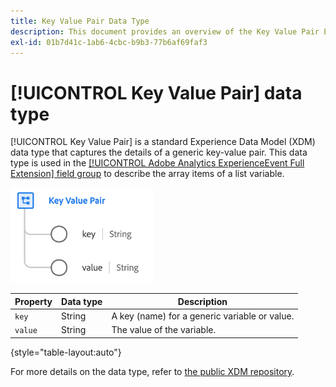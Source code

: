 ```yaml
---
title: Key Value Pair Data Type
description: This document provides an overview of the Key Value Pair Experience Data Model (XDM) data type.
exl-id: 01b7d41c-1ab6-4cbc-b9b3-77b6af69faf3
---
```

# [!UICONTROL Key Value Pair] data type

[!UICONTROL Key Value Pair] is a standard Experience Data Model (XDM) data type that captures the details of a generic key-value pair. This data type is used in the [[!UICONTROL Adobe Analytics ExperienceEvent Full Extension] field group](../field-groups/event/analytics-full-extension.md) to describe the array items of a list variable.

![Key Value Pair Structure](../images/data-types/key-value-pair.png)

| Property | Data type | Description |
| --- | --- | --- |
| `key` | String | A key (name) for a generic variable or value. |
| `value` | String | The value of the variable. |

{style="table-layout:auto"}

For more details on the data type, refer to [the public XDM repository](https://github.com/adobe/xdm/blob/master/extensions/adobe/experience/analytics/keyvalue.schema.json).
